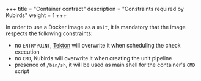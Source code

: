 +++
title = "Container contract"
description = "Constraints required by Kubirds"
weight = 1
+++

In order to use a Docker image as a `Unit`, it is mandatory that the image respects the following constraints:

 - no `ENTRYPOINT`, [Tekton](https://tekton.dev) will overwrite it when scheduling the check execution
 - no `CMD`, Kubirds will overwrite it when creating the unit pipeline
 - presence of `/bin/sh`, it will be used as main shell for the container's `CMD` script

